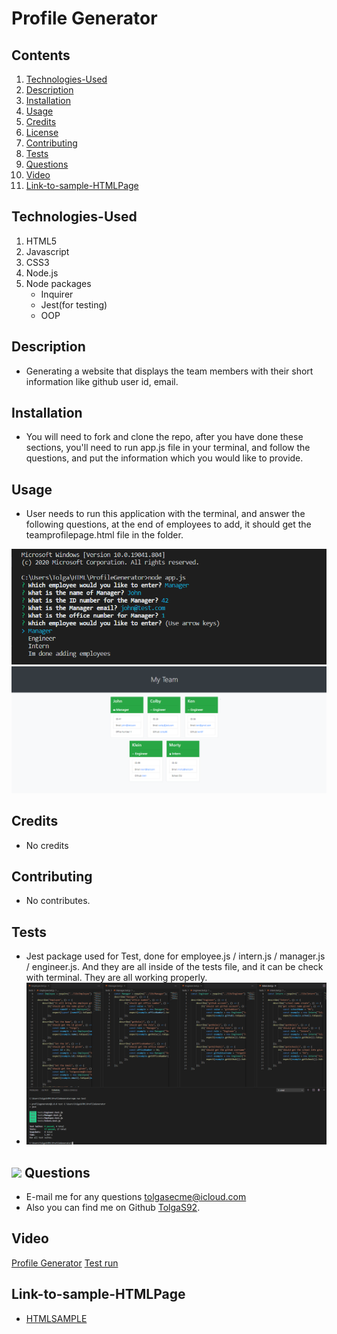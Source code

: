 # Profile Generator

## Contents

1. [Technologies-Used](#Technologies-Used)
2. [Description](#Description)
3. [Installation](#Installation)
4. [Usage](#Usage)
5. [Credits](#Credits)
6. [License](#License)
7. [Contributing](#Contributing)
8. [Tests](#Tests)
9. [Questions](#Questions)
9. [Video](#Video)
10. [Link-to-sample-HTMLPage](#Link-to-sample-HTMLPage)

## Technologies-Used
1. HTML5
2. Javascript
3. CSS3
4. Node.js
5. Node packages
	* Inquirer
	* Jest(for testing)
    * OOP

## Description 
- Generating a website that displays the team members with their short information like github user id, email. 

## Installation
- You will need to fork and clone the repo, after you have done these sections, you'll need to run app.js file in your terminal, and follow the questions, and put the information which you would like to provide.

## Usage
- User needs to run this application with the terminal, and answer the following questions, at the end of employees to add, it should get the teamprofilepage.html file in the folder.

![Terminal](./Assets/Terminalquestions.png)
![RenderedHtmlPAge](./Assets/GeneratedHTML.png)

## Credits
- No credits

## Contributing
- No contributes.

## Tests
- Jest package used for Test,  done for employee.js / intern.js / manager.js / engineer.js. And they are all inside of the tests file, and it can be check with terminal. They are all working properly.
- ![TEST](./Assets/Testrun.png)

## <img src="https://icons.iconarchive.com/icons/social-media-icons/social-buntings/48/Aim-icon.png">  Questions
- E-mail me for any questions [tolgasecme@icloud.com](mailto:tolgasecme@icloud.com)
- Also you can find me on Github [TolgaS92](https://github.com/TolgaS92).

## Video
[Profile Generator](https://drive.google.com/file/d/1S3BVNxQC4FdMYeQ5PpoEBzEQuRRNzTAU/view?usp=sharing)
[Test run](https://drive.google.com/file/d/1P06ykWdrleM0Nxm9kqm0CZupTJh1lipq/view?usp=sharing)

## Link-to-sample-HTMLPage

- [HTMLSAMPLE](https://github.com/TolgaS92/ProfileGenerator/blob/main/TeamProfilePage/TeamProfileGenerated.html)